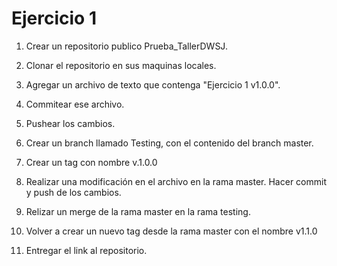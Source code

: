 # Ejercicio 1

1. Crear un repositorio publico Prueba_TallerDWSJ.

2. Clonar el repositorio en sus maquinas locales.

3. Agregar un archivo de texto que contenga "Ejercicio 1 v1.0.0".

4. Commitear ese archivo.

5. Pushear los cambios.

6. Crear un branch llamado Testing, con el contenido del branch master.

7. Crear un tag con nombre v.1.0.0

8. Realizar una modificación en el archivo en la rama master. Hacer commit y push de los cambios.

9. Relizar un merge de la rama master en la rama testing.

10. Volver a crear un nuevo tag desde la rama master con el nombre v1.1.0

11. Entregar el link al repositorio. 
